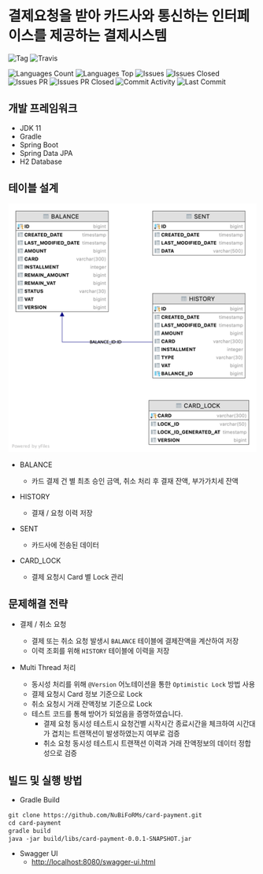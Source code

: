# 결제요청을 받아 카드사와 통신하는 인터페이스를 제공하는 결제시스템

![Tag](https://img.shields.io/github/v/tag/nubiforms/card-payment)
![Travis](https://img.shields.io/travis/com/nubiforms/card-payment)

![Languages Count](https://img.shields.io/github/languages/count/nubiforms/card-payment)
![Languages Top](https://img.shields.io/github/languages/top/nubiforms/card-payment)
![Issues](https://img.shields.io/github/issues/nubiforms/card-payment)
![Issues Closed](https://img.shields.io/github/issues-closed/nubiforms/card-payment)
![Issues PR](https://img.shields.io/github/issues-pr/nubiforms/card-payment)
![Issues PR Closed](https://img.shields.io/github/issues-pr-closed/nubiforms/card-payment)
![Commit Activity](https://img.shields.io/github/commit-activity/w/nubiforms/card-payment)
![Last Commit](https://img.shields.io/github/last-commit/nubiforms/card-payment)

## 개발 프레임워크

- JDK 11
- Gradle
- Spring Boot
- Spring Data JPA
- H2 Database

## 테이블 설계

![ERD](docs/erd.png)

- BALANCE
    - 카드 결제 건 별 최초 승인 금액, 취소 처리 후 결재 잔액, 부가가치세 잔액

- HISTORY
    - 결재 / 요청 이력 저장

- SENT
    - 카드사에 전송된 데이터

- CARD_LOCK
    - 결제 요청시 Card 별 Lock 관리

## 문제해결 전략

- 결제 / 취소 요청
    - 결제 또는 취소 요청 발생시 `BALANCE` 테이블에 결제잔액을 계산하여 저장
    - 이력 조회를 위해 `HISTORY` 테이블에 이력을 저장

- Multi Thread 처리
    - 동시성 처리를 위해 `@Version` 어노테이션을 통한 `Optimistic Lock` 방법 사용
    - 결제 요청시 Card 정보 기준으로 Lock
    - 취소 요청시 거래 잔액정보 기준으로 Lock
    - 테스트 코드를 통해 방어가 되었음을 증명하였습니다.
        - 결제 요청 동시성 테스트시 요청건별 시작시간 종료시간을 체크하여 시간대가 겹치는 트랜잭션이 발생하였는지 여부로 검증
        - 취소 요청 동시성 테스트시 트랜잭션 이력과 거래 잔액정보의 데이터 정합성으로 검증

## 빌드 및 실행 방법

- Gradle Build

```
git clone https://github.com/NuBiFoRMs/card-payment.git
cd card-payment
gradle build
java -jar build/libs/card-payment-0.0.1-SNAPSHOT.jar
```

- Swagger UI
    - [http://localhost:8080/swagger-ui.html](http://localhost:8080/swagger-ui.html)
